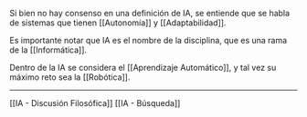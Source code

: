 Si bien no hay consenso en una definición de IA, se entiende que se habla de sistemas que tienen [[Autonomía]] y [[Adaptabilidad]].

Es importante notar que IA es el nombre de la disciplina, que es una rama de la [[Informática]].

Dentro de la IA se considera el [[Aprendizaje Automático]], y tal vez su máximo reto sea la [[Robótica]].
***
[[IA - Discusión Filosófica]]
[[IA - Búsqueda]]